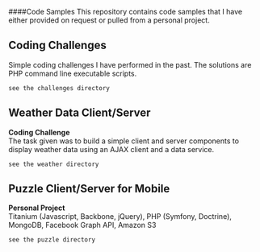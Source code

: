 ####Code Samples
This repository contains code samples that I have either provided on request or pulled from a personal project. 

Coding Challenges
-----------------
Simple coding challenges I have performed in the past.  The solutions are PHP command line executable scripts.

    see the challenges directory

Weather Data Client/Server
-----------------
<b>Coding Challenge</b><br>
The task given was to build a simple client and server components to display weather data using an AJAX client and a 
data service.

    see the weather directory
    
Puzzle Client/Server for Mobile
-----------------
<b>Personal Project</b><br>
Titanium (Javascript, Backbone, jQuery), PHP (Symfony, Doctrine), MongoDB, Facebook Graph API, Amazon S3

    see the puzzle directory

